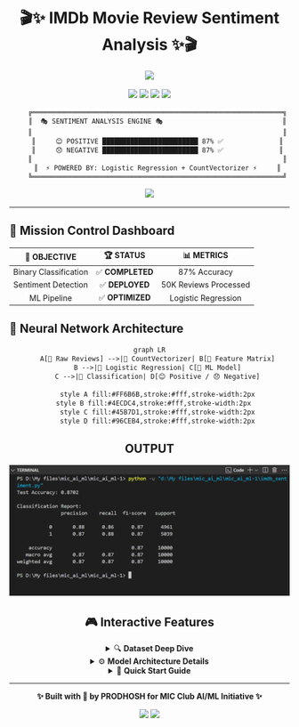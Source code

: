 <div align="center">

# 🎬✨ IMDb Movie Review Sentiment Analysis ✨🎬

<img src="https://readme-typing-svg.herokuapp.com?font=Orbitron&size=40&color=%2336BCF7&center=true&vCenter=true&width=600&lines=MIC+CLUB+AI%2FML+PROJECT;PRODHOSH+VS;Sentiment+Analysis+Master;87%25+Accuracy+Achieved!" />

<p align="center">
  <img src="https://img.shields.io/badge/🤖_AI-Powered-FF6B6B?style=for-the-badge&logo=robot&logoColor=white"/>
  <img src="https://img.shields.io/badge/🧠_ML-Logistic_Regression-4ECDC4?style=for-the-badge&logo=tensorflow&logoColor=white"/>
  <img src="https://img.shields.io/badge/🎯_Accuracy-87%25-FFE66D?style=for-the-badge&logo=target&logoColor=black"/>
  <img src="https://img.shields.io/badge/📊_Dataset-50K_Reviews-A8E6CF?style=for-the-badge&logo=databricks&logoColor=black"/>
</p>

<div align="center">

```ascii
    ╔═══════════════════════════════════════════════════════════════╗
    ║  🎭 SENTIMENT ANALYSIS ENGINE 🎭                              ║
    ║                                                               ║
    ║     😊 POSITIVE ████████████████████████ 87% ✅              ║
    ║     😞 NEGATIVE ████████████████████████ 87% ✅              ║
    ║                                                               ║
    ║  ⚡ POWERED BY: Logistic Regression + CountVectorizer ⚡     ║
    ╚═══════════════════════════════════════════════════════════════╝
```

</div>

<img src="https://user-images.githubusercontent.com/74038190/212284100-561aa473-3905-4a80-b561-0d28506553ee.gif" width="900">

</div>

---

## 🚀 Mission Control Dashboard

<div align="center">

| 🎯 **OBJECTIVE** | 🏆 **STATUS** | 📊 **METRICS** |
|:---:|:---:|:---:|
| Binary Classification | ✅ **COMPLETED** | 87% Accuracy |
| Sentiment Detection | ✅ **DEPLOYED** | 50K Reviews Processed |
| ML Pipeline | ✅ **OPTIMIZED** | Logistic Regression |

</div>

## 🧠 Neural Network Architecture

<div align="center">

```mermaid
graph LR
    A[📄 Raw Reviews] -->|🔧 CountVectorizer| B[🔢 Feature Matrix]
    B -->|🤖 Logistic Regression| C[🧠 ML Model]
    C -->|🎯 Classification| D[😊 Positive / 😞 Negative]
    
    style A fill:#FF6B6B,stroke:#fff,stroke-width:2px
    style B fill:#4ECDC4,stroke:#fff,stroke-width:2px  
    style C fill:#45B7D1,stroke:#fff,stroke-width:2px
    style D fill:#96CEB4,stroke:#fff,stroke-width:2px
```

</div>


<div align="center">

## OUTPUT
![Ouput of the ML model](output.png)


## 🎮 Interactive Features

<details>
<summary>🔍 <b>Dataset Deep Dive</b></summary>
<br>

```
📊 IMDb Dataset Statistics
═══════════════════════════
📋 Total Reviews: 50,000
📈 Positive Reviews: 25,000 (50%)
📉 Negative Reviews: 25,000 (50%)
🔀 Train/Test Split: 80/20
🎯 Classification Task: Binary
```

</details>

<details>
<summary>⚙️ <b>Model Architecture Details</b></summary>
<br>

```python
🤖 Machine Learning Pipeline
═══════════════════════════
1. 📚 Data Loading        → pandas.read_csv()
2. 🔧 Text Preprocessing  → CountVectorizer()  
3. ✂️  Data Splitting     → train_test_split()
4. 🧠 Model Training      → LogisticRegression()
5. 📊 Performance Eval    → classification_report()
```

</details>

<details>
<summary>🚀 <b>Quick Start Guide</b></summary>
<br>

```bash
# 💻 Installation & Setup
git clone https://github.com/PRODHOSH/mic_ai_ml.git
cd mic_ai_ml

# 📦 Install Dependencies  
pip install pandas scikit-learn numpy

# 🎬 Download Dataset
# Place IMDB_Dataset.csv in project folder

# ⚡ Run the Magic
python sentiment_analysis.py
```

</details>

---

<div align="center">

**✨ Built with 💖 by PRODHOSH for MIC Club AI/ML Initiative ✨**

<img src="https://komarev.com/ghpvc/?username=PRODHOSH&label=Profile%20Views&color=brightgreen&style=flat-square" />
<img src="https://img.shields.io/badge/⭐_If_Helpful-Star_This_Repo-FFD700?style=flat-square"/>

</div>
